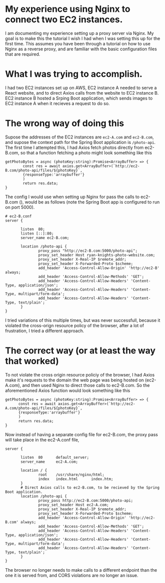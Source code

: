 # My experience using Nginx to connect two EC2 instances.
  I am documenting my experience setting up a proxy server via Nginx. My goal is to make this the tutorial I wish I had when I was setting this up for the first time. This assumes you have been through a tutorial on how to use 
Nginx as a reverse proxy, and are familiar with the basic configuration files that are required.
# What I was trying to accomplish.
  I had two EC2 instances set up on AWS, EC2 instance A needed to serve a React website, and to direct Axios calls from the website to EC2 instance B.
EC2 instance B hosted a Srping Boot application, which sends images to EC2 instance A when it recieves a request to do so.

# The wrong way of doing this
  Supose the addresses of the EC2 instances are ```ec2-A.com``` and ```ec2-B.com```, and supose the context path for the Spring Boot application is ```/photo-api```.
The first time I attempted this, I had Axios fetch photos directly from ec2-B.com, so that a function fetching a photo might look something like this
```
getPhotoBytes = async (photoKey:string):Promise<ArrayBuffer> => {
        const res = await axios.get<ArrayBuffer>(`http://ec2-B.com/photo-api/files/${photoKey}`,
        {responseType:'arraybuffer'}
        )
        return res.data;
}
```
  The config I would use when setting up Nginx for pass the calls to ec2-B.com (), would be as follows (note the 
  Spring Boot app is configured to run on port 5000). 
 ```
 # ec2-B.conf
 server {

        listen  80;
        listen [::]:80;
        server_name ec2-B.com;

        location /photo-api {
                proxy_pass "http://ec2-B.com:5000/photo-api";
                proxy_set_header Host ryan-knights-photo-website.com;
                proxy_set_header X-Real-IP $remote_addr;
                proxy_set_header X-Forwarded-Proto $scheme;
                add_header 'Access-Control-Allow-Origin' 'http://ec2-B' always;
                add_header 'Access-Control-Allow-Methods' 'GET';
                add_header 'Access-Control-Allow-Headers' 'Content-Type, application/json';
                add_header 'Access-Control-Allow-Headers' 'Content-Type, multipart/form-data';
                add_header 'Access-Control-Allow-Headers' 'Content-Type, text/plain';
        }
}

 ```
  I tried variations of this multiple times, but was never successfull, because it violated the cross-orign 
  resource policy of the browser, after a lot of frustration, I tried a different approach.
  
 # The correct way (or at least the way that worked)
  To not violate the cross origin resource policiy of the browser, I had Axios make it's requests to 
  the domain the web page was being hosted on (ec2-A.com), and then used Nginx to direct those calls to
  ec2-B.com. So the aforementioned Axios function would look something like this
  ```
  getPhotoBytes = async (photoKey:string):Promise<ArrayBuffer> => {
        const res = await axios.get<ArrayBuffer>(`http://ec2-A.com/photo-api/files/${photoKey}`,
        {responseType:'arraybuffer'}
        )
        return res.data;
}
  ```
 Now instead of having a separate config file for ec2-B.com, the proxy pass will take place in the ec2-A.conf file,
 ```
 server {

        listen  80      default_server;
        server_name     ec2-A.com;

        location / {
                root    /usr/share/nginx/html;
                index   index.html      index.htm;
        }
        # Direct Axios calls to ec2-B.com, to be recieved by the Spring Boot application.
        location /photo-api {
                proxy_pass http://ec2-B.com:5000/photo-api;
                proxy_set_header Host ec2-A.com;
                proxy_set_header X-Real-IP $remote_addr;
                proxy_set_header X-Forwarded-Proto $scheme;
                add_header 'Access-Control-Allow-Origin' 'http://ec2-B.com' always;
                add_header 'Access-Control-Allow-Methods' 'GET';
                add_header 'Access-Control-Allow-Headers' 'Content-Type, application/json';
                add_header 'Access-Control-Allow-Headers' 'Content-Type, multipart/form-data';
                add_header 'Access-Control-Allow-Headers' 'Content-Type, text/plain';
        }
}

 ```
The browser no longer needs to make calls to a different endpoint than the one it is served from,
and CORS violations are no longer an issue.
  
 
 
 
